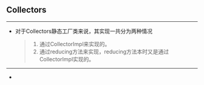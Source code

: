 Collectors 
-----
---
- 对于Collectors静态工厂类来说，其实现一共分为两种情况
   > 1. 通过CollectorImpl来实现的。
   > 2. 通过reducing方法来实现，reducing方法本时又是通过CollectorImpl实现的。
---
- 
